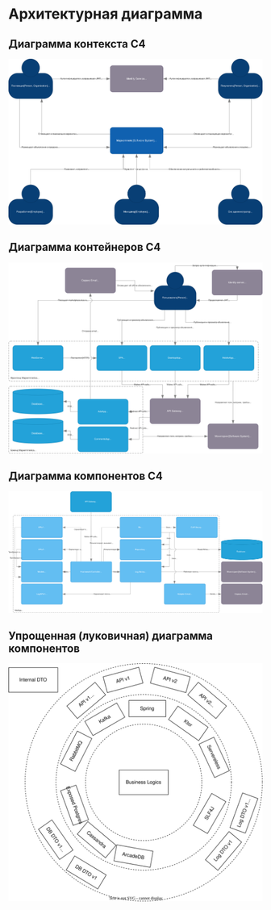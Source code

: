# Архитектурная диаграмма

## Диаграмма контекста C4

![Диаграмма контекста C4 для маркетплейса](./arch-C4-Context.drawio.svg)

## Диаграмма контейнеров C4

![Диаграмма контейнеров C4 для маркетплейса](./arch-C4-containers.drawio.svg)

## Диаграмма компонентов C4

![Диаграмма компонентов C4 для маркетплейса](./arch-C4-components.drawio.svg)

## Упрощенная (луковичная) диаграмма компонентов

![Комопнентная архитектура](./marketplace-arch.drawio.svg)
